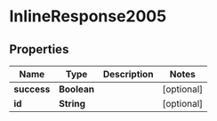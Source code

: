 

# InlineResponse2005


## Properties

| Name | Type | Description | Notes |
|------------ | ------------- | ------------- | -------------|
|**success** | **Boolean** |  |  [optional] |
|**id** | **String** |  |  [optional] |



